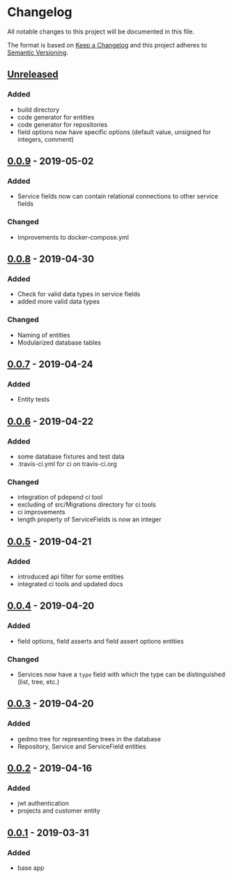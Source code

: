# Changelog
All notable changes to this project will be documented in this file.

The format is based on [Keep a Changelog](http://keepachangelog.com/en/1.0.0/)
and this project adheres to [Semantic Versioning](http://semver.org/spec/v2.0.0.html).

## [Unreleased]

### Added

- build directory
- code generator for entities
- code generator for repositories
- field options now have specific options (default value, unsigned for integers, comment)

## [0.0.9] - 2019-05-02

### Added

- Service fields now can contain relational connections to other service fields

### Changed

- Improvements to docker-compose.yml

## [0.0.8] - 2019-04-30

### Added

- Check for valid data types in service fields
- added more valid data types

### Changed

- Naming of entities
- Modularized database tables

## [0.0.7] - 2019-04-24

### Added

- Entity tests

## [0.0.6] - 2019-04-22

### Added

- some database fixtures and test data
- .travis-ci.yml for ci on travis-ci.org

### Changed

- integration of pdepend ci tool
- excluding of src/Migrations directory for ci tools
- ci improvements
- length property of ServiceFields is now an integer

## [0.0.5] - 2019-04-21

### Added

- introduced api filter for some entities
- integrated ci tools and updated docs

## [0.0.4] - 2019-04-20

### Added

- field options, field asserts and field assert options entities

### Changed

- Services now have a `type` field with which the type can be distinguished (list, tree, etc.) 

## [0.0.3] - 2019-04-20

### Added

- gedmo tree for representing trees in the database
- Repository, Service and ServiceField entities

## [0.0.2] - 2019-04-16

### Added

- jwt authentication
- projects and customer entity

## [0.0.1] - 2019-03-31

### Added

- base app

[Unreleased]: https://github.com/siewert87/aaas-api/compare/v0.0.9...HEAD
[0.0.9]: https://github.com/siewert87/aaas-api/compare/v0.0.8...v0.0.9
[0.0.8]: https://github.com/siewert87/aaas-api/compare/v0.0.7...v0.0.8
[0.0.7]: https://github.com/siewert87/aaas-api/compare/v0.0.6...v0.0.7
[0.0.6]: https://github.com/siewert87/aaas-api/compare/v0.0.5...v0.0.6
[0.0.5]: https://github.com/siewert87/aaas-api/compare/v0.0.4...v0.0.5
[0.0.4]: https://github.com/siewert87/aaas-api/compare/v0.0.3...v0.0.4
[0.0.3]: https://github.com/siewert87/aaas-api/compare/v0.0.2...v0.0.3
[0.0.2]: https://github.com/siewert87/aaas-api/compare/v0.0.1...v0.0.2
[0.0.1]: https://github.com/siewert87/aaas-api/releases/tag/v0.0.1